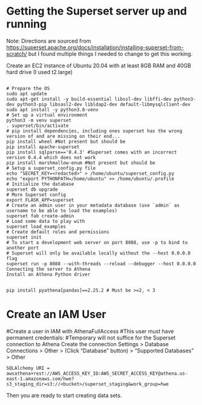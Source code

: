 # Getting the Superset server up and running
Note: Directions are sourced from https://superset.apache.org/docs/installation/installing-superset-from-scratch/  but I found multiple things I needed to change to get this working.

Create an EC2 instance of Ubuntu 20.04 with at least 8GB RAM and 40GB hard drive (I used t2.large)

```

# Prepare the OS
sudo apt update
sudo apt-get install -y build-essential libssl-dev libffi-dev python3-dev python3-pip libsasl2-dev libldap2-dev default-libmysqlclient-dev
sudo apt install -y python3.8-venv
# Set up a virtual environment
python3 -m venv superset
. superset/bin/activate
# pip install dependencies, including ones superset has the wrong version of and are missing on their end...
pip install wheel #Not present but should be
pip install apache-superset
pip install sqlparse=='0.4.3' #Superset comes with an incorrect version 0.4.4 which does not work
pip install marshmallow-enum #Not present but should be
# Setup a superset_config.py file
echo "SECRET_KEY=<redacted>" > /home/ubuntu/superset_config.py
echo "export PYTHONPATH=/home/ubuntu" >> /home/ubuntu/.profile
# Initialize the database
superset db upgrade
# More Superset config
export FLASK_APP=superset
# Create an admin user in your metadata database (use `admin` as username to be able to load the examples)
superset fab create-admin
# Load some data to play with
superset load_examples
# Create default roles and permissions
superset init
# To start a development web server on port 8088, use -p to bind to another port
# Superset will only be available locally without the --host 0.0.0.0 flag
superset run -p 8088 --with-threads --reload --debugger --host 0.0.0.0
Connecting the server to Athena
Install an Athena Python driver


pip install pyathena[pandas]==2.25.2 # Must be >=2, < 3
```

# Create an IAM User


#Create a user in IAM with AthenaFullAccess
#This user must have permanent credentials:
#Temporary will not suffice for the Superset connection to Athena
Create the connection
Settings > Database Connections > Other > (Click “Database” button) > “Supported Databases” > Other

```
SQLAlchemy URI = awsathena+rest://AWS_ACCESS_KEY_ID:AWS_SECRET_ACCESS_KEY@athena.us-east-1.amazonaws.com/hwe?s3_staging_dir=s3://<bucket>/superset_staging&work_group=hwe
```

Then you are ready to start creating data sets.